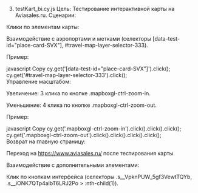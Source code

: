 3. testKart_bi.cy.js
Цель: Тестирование интерактивной карты на Aviasales.ru.
Сценарии:

Клики по элементам карты:

Взаимодействие с аэропортами и метками (селекторы [data-test-id="place-card-SVX"], #travel-map-layer-selector-333).

Пример:

javascript
Copy
cy.get('[data-test-id="place-card-SVX"]').click();  
cy.get('#travel-map-layer-selector-333').click();  
Управление масштабом:

Увеличение: 3 клика по кнопке .mapboxgl-ctrl-zoom-in.

Уменьшение: 4 клика по кнопке .mapboxgl-ctrl-zoom-out.

Пример:

javascript
Copy
cy.get('.mapboxgl-ctrl-zoom-in').click().click().click();  
cy.get('.mapboxgl-ctrl-zoom-out').click().click().click().click();  
Возврат на главную страницу:

Переход на https://www.aviasales.ru/ после тестирования карты.

Взаимодействие с дополнительными элементами:

Клик по кнопкам интерфейса (селекторы .s__VpknPUW_5gf3VewtTQYb, .s__iONK7QTp4albT6LRJ2Po > :nth-child(1)).